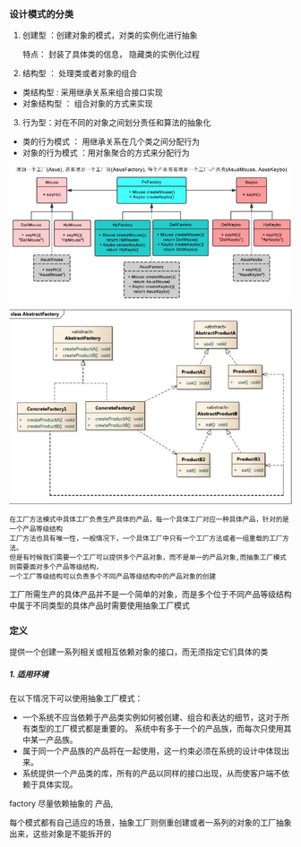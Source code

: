 
### 设计模式的分类
1. 创建型 ：创建对象的模式，对类的实例化进行抽象

   特点：
封装了具体类的信息，
隐藏类的实例化过程

2. 结构型 ： 处理类或者对象的组合

* 类结构型 : 采用继承关系来组合接口实现
* 对象结构型 ： 组合对象的方式来实现

3. 行为型：对在不同的对象之间划分责任和算法的抽象化

* 类的行为模式 ： 用继承关系在几个类之间分配行为
* 对象的行为模式 ：用对象聚合的方式来分配行为


![](https://github.com/fumeidonga/markdownPic/blob/master/designmodel/absfactory.jpg?raw=true)

![](https://github.com/fumeidonga/markdownPic/blob/master/designmodel/absfactory1.jpg?raw=true)

    在工厂方法模式中具体工厂负责生产具体的产品，每一个具体工厂对应一种具体产品，针对的是一个产品等级结构
    工厂方法也具有唯一性，一般情况下，一个具体工厂中只有一个工厂方法或者一组重载的工厂方法。
    但是有时候我们需要一个工厂可以提供多个产品对象，而不是单一的产品对象,而抽象工厂模式则需要面对多个产品等级结构，
    一个工厂等级结构可以负责多个不同产品等级结构中的产品对象的创建

工厂所需生产的具体产品并不是一个简单的对象，而是多个位于不同产品等级结构中属于不同类型的具体产品时需要使用抽象工厂模式

### 定义
提供一个创建一系列相关或相互依赖对象的接口，而无须指定它们具体的类

##### 1. 适用环境

在以下情况下可以使用抽象工厂模式：

* 一个系统不应当依赖于产品类实例如何被创建、组合和表达的细节，这对于所有类型的工厂模式都是重要的。
系统中有多于一个的产品族，而每次只使用其中某一产品族。
* 属于同一个产品族的产品将在一起使用，这一约束必须在系统的设计中体现出来。
* 系统提供一个产品类的库，所有的产品以同样的接口出现，从而使客户端不依赖于具体实现。


factory 尽量依赖抽象的 产品,

每个模式都有自己适应的场景，抽象工厂则侧重创建或者一系列的对象的工厂抽象出来，这些对象是不能拆开的







